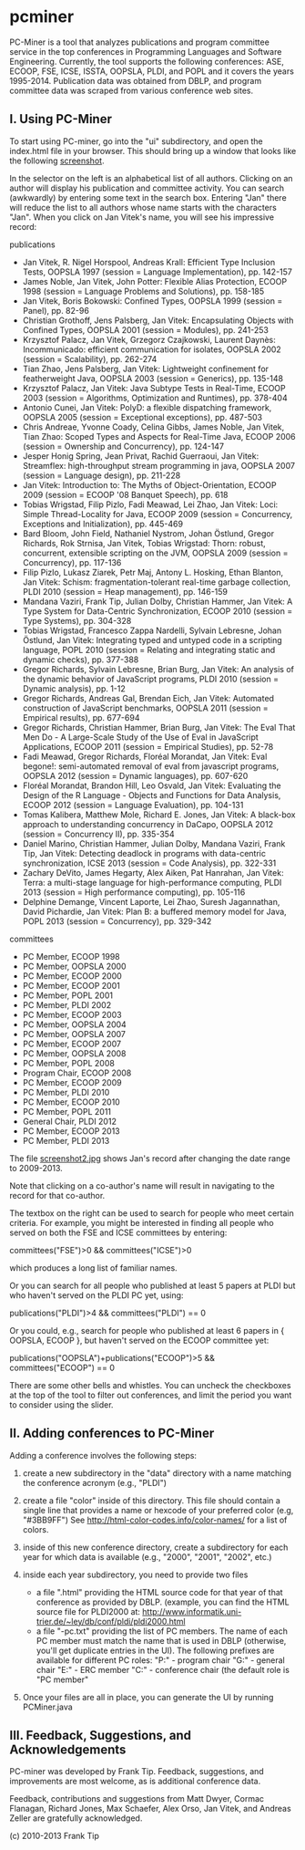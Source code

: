 pcminer
=======

PC-Miner is a tool that analyzes publications and program committee service in the top conferences 
in Programming Languages and Software Engineering. Currently, the tool supports the following 
conferences: ASE, ECOOP, FSE, ICSE, ISSTA, OOPSLA, PLDI, and POPL and it covers the years 1995-2014. 
Publication data was obtained from DBLP, and program committee data was scraped from various 
conference web sites. 

I. Using PC-Miner
------------------

To start using PC-miner, go into the "ui" subdirectory, and open the index.html file in your browser.
This should bring up a window that looks like the following
[screenshot](screenshot.jpg).

In the selector on the left is an alphabetical list of all authors. Clicking on
an author will display his publication and committee activity.  You can
search (awkwardly) by entering some text in the search box.
Entering "Jan" there will reduce the list to all authors whose name starts
with the characters "Jan". When you click on Jan Vitek's name, you will see 
his impressive record:

publications
 - Jan Vitek, R. Nigel Horspool, Andreas Krall: Efficient Type Inclusion Tests, OOPSLA 1997 (session = Language Implementation), pp. 142-157
 - James Noble, Jan Vitek, John Potter: Flexible Alias Protection, ECOOP 1998 (session = Language Problems and Solutions), pp. 158-185
 - Jan Vitek, Boris Bokowski: Confined Types, OOPSLA 1999 (session = Panel), pp. 82-96
 - Christian Grothoff, Jens Palsberg, Jan Vitek: Encapsulating Objects with Confined Types, OOPSLA 2001 (session = Modules), pp. 241-253
 - Krzysztof Palacz, Jan Vitek, Grzegorz Czajkowski, Laurent Daynès: Incommunicado: efficient communication for isolates, OOPSLA 2002 (session = Scalability), pp. 262-274
 - Tian Zhao, Jens Palsberg, Jan Vitek: Lightweight confinement for featherweight Java, OOPSLA 2003 (session = Generics), pp. 135-148
 - Krzysztof Palacz, Jan Vitek: Java Subtype Tests in Real-Time, ECOOP 2003 (session = Algorithms, Optimization and Runtimes), pp. 378-404
 - Antonio Cunei, Jan Vitek: PolyD: a flexible dispatching framework, OOPSLA 2005 (session = Exceptional exceptions), pp. 487-503
 - Chris Andreae, Yvonne Coady, Celina Gibbs, James Noble, Jan Vitek, Tian Zhao: Scoped Types and Aspects for Real-Time Java, ECOOP 2006 (session = Ownership and Concurrency), pp. 124-147
 - Jesper Honig Spring, Jean Privat, Rachid Guerraoui, Jan Vitek: Streamflex: high-throughput stream programming in java, OOPSLA 2007 (session = Language design), pp. 211-228
 - Jan Vitek: Introduction to: The Myths of Object-Orientation, ECOOP 2009 (session = ECOOP '08 Banquet Speech), pp. 618
 - Tobias Wrigstad, Filip Pizlo, Fadi Meawad, Lei Zhao, Jan Vitek: Loci: Simple Thread-Locality for Java, ECOOP 2009 (session = Concurrency, Exceptions and Initialization), pp. 445-469
 - Bard Bloom, John Field, Nathaniel Nystrom, Johan Östlund, Gregor Richards, Rok Strnisa, Jan Vitek, Tobias Wrigstad: Thorn: robust, concurrent, extensible scripting on the JVM, OOPSLA 2009 (session = Concurrency), pp. 117-136
 - Filip Pizlo, Lukasz Ziarek, Petr Maj, Antony L. Hosking, Ethan Blanton, Jan Vitek: Schism: fragmentation-tolerant real-time garbage collection, PLDI 2010 (session = Heap management), pp. 146-159
 - Mandana Vaziri, Frank Tip, Julian Dolby, Christian Hammer, Jan Vitek: A Type System for Data-Centric Synchronization, ECOOP 2010 (session = Type Systems), pp. 304-328
 - Tobias Wrigstad, Francesco Zappa Nardelli, Sylvain Lebresne, Johan Östlund, Jan Vitek: Integrating typed and untyped code in a scripting language, POPL 2010 (session = Relating and integrating static and dynamic checks), pp. 377-388
 - Gregor Richards, Sylvain Lebresne, Brian Burg, Jan Vitek: An analysis of the dynamic behavior of JavaScript programs, PLDI 2010 (session = Dynamic analysis), pp. 1-12
 - Gregor Richards, Andreas Gal, Brendan Eich, Jan Vitek: Automated construction of JavaScript benchmarks, OOPSLA 2011 (session = Empirical results), pp. 677-694
 - Gregor Richards, Christian Hammer, Brian Burg, Jan Vitek: The Eval That Men Do - A Large-Scale Study of the Use of Eval in JavaScript Applications, ECOOP 2011 (session = Empirical Studies), pp. 52-78
 - Fadi Meawad, Gregor Richards, Floréal Morandat, Jan Vitek: Eval begone!: semi-automated removal of eval from javascript programs, OOPSLA 2012 (session = Dynamic languages), pp. 607-620
 - Floréal Morandat, Brandon Hill, Leo Osvald, Jan Vitek: Evaluating the Design of the R Language - Objects and Functions for Data Analysis, ECOOP 2012 (session = Language Evaluation), pp. 104-131
 - Tomas Kalibera, Matthew Mole, Richard E. Jones, Jan Vitek: A black-box approach to understanding concurrency in DaCapo, OOPSLA 2012 (session = Concurrency II), pp. 335-354
 - Daniel Marino, Christian Hammer, Julian Dolby, Mandana Vaziri, Frank Tip, Jan Vitek: Detecting deadlock in programs with data-centric synchronization, ICSE 2013 (session = Code Analysis), pp. 322-331
 - Zachary DeVito, James Hegarty, Alex Aiken, Pat Hanrahan, Jan Vitek: Terra: a multi-stage language for high-performance computing, PLDI 2013 (session = High performance computing), pp. 105-116
 - Delphine Demange, Vincent Laporte, Lei Zhao, Suresh Jagannathan, David Pichardie, Jan Vitek: Plan B: a buffered memory model for Java, POPL 2013 (session = Concurrency), pp. 329-342

committees
 - PC Member, ECOOP 1998
 - PC Member, OOPSLA 2000
 - PC Member, ECOOP 2000
 - PC Member, ECOOP 2001
 - PC Member, POPL 2001
 - PC Member, PLDI 2002
 - PC Member, ECOOP 2003
 - PC Member, OOPSLA 2004
 - PC Member, OOPSLA 2007
 - PC Member, ECOOP 2007
 - PC Member, OOPSLA 2008
 - PC Member, POPL 2008
 - Program Chair, ECOOP 2008
 - PC Member, ECOOP 2009
 - PC Member, PLDI 2010
 - PC Member, ECOOP 2010
 - PC Member, POPL 2011
 - General Chair, PLDI 2012
 - PC Member, ECOOP 2013
 - PC Member, PLDI 2013

The file [screenshot2.jpg](screenshot2.jpg) shows Jan's record after changing the date range to 2009-2013. 
    
Note that clicking on a co-author's name will result in navigating to the record
for that co-author.    
    
The textbox on the right can be used to search for people who meet
certain criteria. For example, you might be interested in finding all people
who served on both the FSE and ICSE committees by entering:

committees("FSE")>0 && committees("ICSE")>0

which produces a long list of familiar names.

Or you can search for all people who published at least 5 papers at PLDI
but who haven't served on the PLDI PC yet, using:

publications("PLDI")>4 && committees("PLDI") == 0
 
Or you could, e.g., search for people who published at least 6 papers in
{ OOPSLA, ECOOP }, but haven't served on the ECOOP committee yet:

publications("OOPSLA")+publications("ECOOP")>5 && committees("ECOOP") == 0

There are some other bells and whistles. You can uncheck the checkboxes at the
top of the tool to filter out conferences, and limit the period you want to
consider using the slider. 

II. Adding conferences to PC-Miner
----------------------------------

Adding a conference involves the following steps:

1. create a new subdirectory in the "data" directory with a name matching the conference
   acronym (e.g., "PLDI")
   
2. create a file "color" inside of this directory. This file should contain a single
   line that provides a name or hexcode of your preferred color (e.g, "#3BB9FF")
   See http://html-color-codes.info/color-names/ for a list of colors.    
   
3. inside of this new conference directory, create a subdirectory for each year for 
   which data is available (e.g., "2000", "2001", "2002", etc.)
   
4. inside each year subdirectory, you need to provide two files
     - a file "<ConfName><year>.html" providing the HTML source code 
       for that year of that conference as provided by DBLP. (example,
       you can find the HTML source file for PLDI2000 at:
        http://www.informatik.uni-trier.de/~ley/db/conf/pldi/pldi2000.html
     - a file "<ConfName><year>-pc.txt" providing the list of PC members.
       The name of each PC member must match the name that is used in DBLP
       (otherwise, you'll get duplicate entries in the UI). The following
       prefixes are available for different PC roles:
         "P:<name>"  - program chair
         "G:<name>"  - general chair
         "E:<name>"  - ERC member
         "C:<name>"  - conference chair
         (the default role is "PC member"
         
 5. Once your files are all in place, you can generate the UI by running PCMiner.java
 
III. Feedback, Suggestions, and Acknowledgements
-----------------------------------------------
 
PC-miner was developed by Frank Tip. Feedback, suggestions, and improvements 
are most welcome, as is additional conference data.
 
Feedback, contributions and suggestions from Matt Dwyer, Cormac Flanagan, 
Richard Jones, Max Schaefer, Alex Orso, Jan Vitek, and Andreas Zeller are 
gratefully acknowledged.
 
(c) 2010-2013 Frank Tip  
  
         
            
          



 



    
